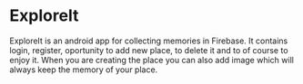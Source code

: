 # ExploreIt

ExploreIt is an android app for collecting memories in Firebase. It contains login, register, oportunity to add new place, to delete it and to of course to enjoy it. When you are creating the place you can also add image which will always keep the memory of your place.
